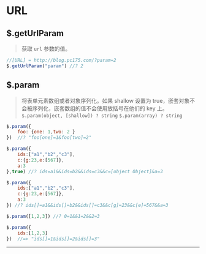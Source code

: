 # URL

## $.getUrlParam

> 获取 `url` 参数的值。

```js
//[URL] = http://blog.pc175.com/?param=2
$.getUrlParam("param") //? 2 
```

## $.param

> 将表单元素数组或者对象序列化。如果 shallow 设置为 true，嵌套对象不会被序列化，嵌套数组的值不会使用放括号在他们的 key 上。
> `$.param(object, [shallow]) ? string`
> `$.param(array) ? string`

```js
$.param({
    foo: {one: 1,two: 2 }
})  //? "foo[one]=1&foo[two]=2"

$.param({
    ids:["a1","b2","c3"],
    c:{g:23,e:[567]},
    a:3
},true) //? ids=a1&&ids=b2&&ids=c3&&c=[object Object]&a=3

$.param({
    ids:["a1","b2","c3"],
    c:{g:23,e:[567]},
    a:3
}) //? ids[]=a1&&ids[]=b2&&ids[]=c3&&c[g]=23&&c[e]=567&&a=3

$.param([1,2,3]) //? 0=1&&1=2&&2=3

$.param({
    ids:[1,2,3] 
})  //=> "ids[]=1&ids[]=2&ids[]=3" 
```

* * *